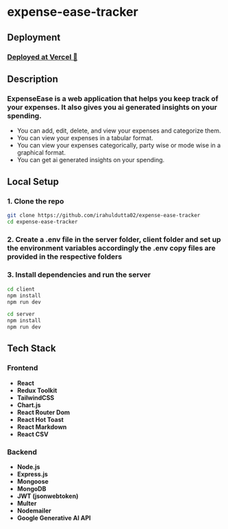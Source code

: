 # expense-ease-tracker

## Deployment

### [Deployed at Vercel 🔗](https://expense-ease-tracker.vercel.app/)

## Description

### ExpenseEase is a web application that helps you keep track of your expenses. It also gives you ai generated insights on your spending.

- You can add, edit, delete, and view your expenses and categorize them.
- You can view your expenses in a tabular format.
- You can view your expenses categorically, party wise or mode wise in a graphical format.
- You can get ai generated insights on your spending.

## Local Setup

### 1. Clone the repo

```bash
git clone https://github.com/irahuldutta02/expense-ease-tracker
cd expense-ease-tracker
```

### 2. Create a .env file in the server folder, client folder and set up the environment variables accordingly the .env copy files are provided in the respective folders

### 3. Install dependencies and run the server

```bash
cd client
npm install
npm run dev
```

```bash
cd server
npm install
npm run dev
```

## Tech Stack

### Frontend

- **React**
- **Redux Toolkit**
- **TailwindCSS**
- **Chart.js**
- **React Router Dom**
- **React Hot Toast**
- **React Markdown**
- **React CSV**

### Backend

- **Node.js**
- **Express.js**
- **Mongoose**
- **MongoDB**
- **JWT (jsonwebtoken)**
- **Multer**
- **Nodemailer**
- **Google Generative AI API**
